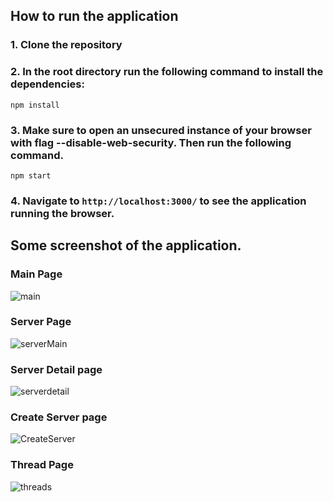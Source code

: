 ## How to run the application

### 1. Clone the repository

### 2. In the root directory run the following command to install the dependencies:

`npm install`

### 3. Make sure to open an unsecured instance of your browser with flag --disable-web-security. Then run the following command.

`npm start`

### 4. Navigate to `http://localhost:3000/` to see the application running the browser.

## Some screenshot of the application.

### Main Page

![main](https://user-images.githubusercontent.com/7606310/69342051-67c5a580-0c73-11ea-84bb-5e76bcdfbd55.PNG)

### Server Page

![serverMain](https://user-images.githubusercontent.com/7606310/69342288-e884a180-0c73-11ea-8984-1d130df788df.PNG)

### Server Detail page

![serverdetail](https://user-images.githubusercontent.com/7606310/69342464-4adda200-0c74-11ea-97ac-b27808f46b17.PNG)

### Create Server page

![CreateServer](https://user-images.githubusercontent.com/7606310/69342514-6183f900-0c74-11ea-8ccd-5cd1f7976308.PNG)

### Thread Page

![threads](https://user-images.githubusercontent.com/7606310/69342542-719bd880-0c74-11ea-9b26-1df94f1adfb7.png)
